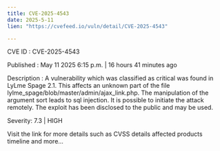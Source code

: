 ```yaml
---
title: CVE-2025-4543
date: 2025-5-11
lien: "https://cvefeed.io/vuln/detail/CVE-2025-4543"

---
```


CVE ID : CVE-2025-4543

Published :  May 11
2025
6:15 p.m. | 16 hours
41 minutes ago

Description : A vulnerability
which was classified as critical
was found in LyLme Spage 2.1. This affects an unknown part of the file lylme_spage/blob/master/admin/ajax_link.php. The manipulation of the argument sort leads to sql injection. It is possible to initiate the attack remotely. The exploit has been disclosed to the public and may be used.

Severity: 7.3 | HIGH

Visit the link for more details
such as CVSS details
affected products
timeline
and more...
